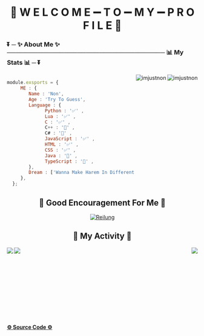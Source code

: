 <center><h1 align="center">👻 W E L C O M E ➖ T O ➖ M Y ➖ P R O F I L E 👻</h1></center>

<h3 align="left">⏬ ─ ✨ <strong>About Me</strong> ✨ ──────────────────────────────────── 📊 <strong>My Stats</strong> 📊 ─ ⏬</h3> 


<img align="right" src="https://github-readme-stats.vercel.app/api?username=ImJustNon&&show_icons=true&title_color=427bff&icon_color=bb2acf&text_color=000000&bg_color=FFFFFF" alt="imjustnon"/>
<img align="right" src="https://github-readme-streak-stats.herokuapp.com/?user=imjustnon&" alt="imjustnon"/> 

```js

module.exsports = {
     ME : {
        Name : 'Non',
        Age : 'Try To Guess',
        Language : {
              Python : '✅' ,
              Lua : '✅' ,
              C : '✅' ,
              C++ : '📙' ,
              C# : '📙' ,
              JavaScript : '✅' ,
              HTML : '✅' ,
              CSS : '✅' ,
              Java : '📙' ,
              TypeScript : '📙' ,
        },
        Dream : ['Wanna Make Harem In Different World'],
     },
  };
```


<h2 align="center">💖 Good Encouragement For Me 💖</h2>

<p align="center"> 
     <a href="https://www.youtube.com/channel/UCLNBff3KDEUxdfH_lkvyOKQ" target="_blank">
          <img src="https://cdn.discordapp.com/attachments/831877886680104971/972008353775632474/Lunggggggg.png" alt="Reilung"/>
     </a>
</p>   
 

<!-- 
<h2 align="center">📓 Languages And Tools 🔨<h2>

<p align="center"> 
  <a href="https://www.gnu.org/software/bash/" target="_blank"> 
     <img src="" alt="bash" width="40" height="40"/> 
  </a> 
</p> -->

<h2 align="center">🎨 <strong>My Activity</strong> 🎨</h2>

<img align="center" src="https://komarev.com/ghpvc/?username=imjustnon&label=Profile%20views&color=0e75b6&style=flat" />
<img align="left" src="https://github-readme-stats.vercel.app/api/top-langs?username=imjustnon&show_icons=true&locale=en&layout=compact" />
<img align="right" src="https://github-profile-trophy.vercel.app/?username=imjustnon&row=2&column=3" />

<br /> <br /> <br /> <br /> <br /> <br /> <br /> <br /> <br />

<h4>
  <a href="https://github.com/ImJustNon/ImJustNon/blob/main/README.md?plain=1" target="_blank">
    <strong>⚙ Source Code ⚙</strong>
  </a>
</h4>
  
<!--
Helpful Website For Make Your README.md : https://rahuldkjain.github.io/gh-profile-readme-generator/ 
-->


